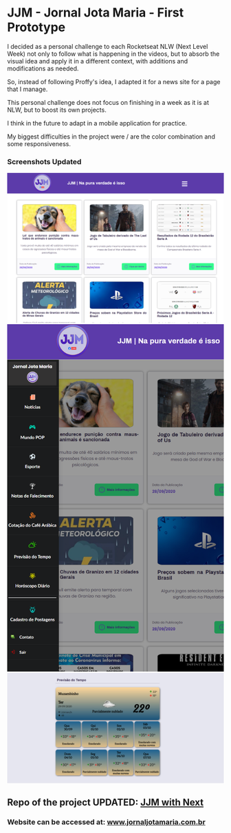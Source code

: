# JJM - Jornal Jota Maria - First Prototype


I decided as a personal challenge to each Rocketseat NLW (Next Level Week) not only to follow what is happening in the videos, but to absorb the visual idea and apply it in a different context, with additions and modifications as needed.

So, instead of following Proffy's idea, I adapted it for a news site for a page that I manage.

This personal challenge does not focus on finishing in a week as it is at NLW, but to boost its own projects.

I think in the future to adapt in a mobile application for practice.

My biggest difficulties in the project were / are the color combination and some responsiveness.

### Screenshots Updated
<img src="https://github.com/leoreisdias/jjm-react-with-next_serveless/raw/master/public/jjm(1).png?raw=true" width="750" alt="Sidebar Image">
<img src="https://github.com/leoreisdias/jjm-react-with-next_serveless/raw/master/public/jjm(2).png?raw=true" width="750" alt="Landing Page">
<img src="https://github.com/leoreisdias/jjm-react-with-next_serveless/raw/master/public/jjm(3).png?raw=true" width="750" alt="Weather Forecast and Coffee Price">

## Repo of the project UPDATED: [JJM with Next](https://github.com/leoreisdias/jjm-react-with-next_serveless)

### Website can be accessed at: www.jornaljotamaria.com.br

